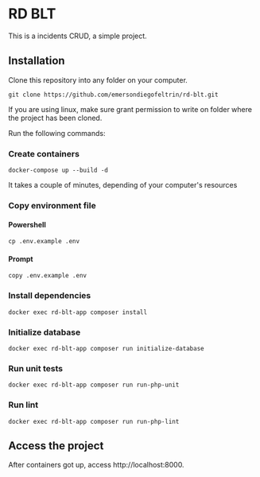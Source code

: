 # RD BLT

This is a incidents CRUD, a simple project.

## Installation

Clone this repository into any folder on your computer.

```
git clone https://github.com/emersondiegofeltrin/rd-blt.git
```
If you are using linux, make sure grant permission to write on folder where the project has been cloned.

Run the following commands:

### Create containers

```
docker-compose up --build -d
```
It takes a couple of minutes, depending of your computer's resources

### Copy environment file

#### Powershell
```
cp .env.example .env
```

#### Prompt
```
copy .env.example .env
```

### Install dependencies
```
docker exec rd-blt-app composer install
```

### Initialize database

```
docker exec rd-blt-app composer run initialize-database
```

### Run unit tests

```
docker exec rd-blt-app composer run run-php-unit
```

### Run lint

```
docker exec rd-blt-app composer run run-php-lint
```

## Access the project

After containers got up, access http://localhost:8000.
